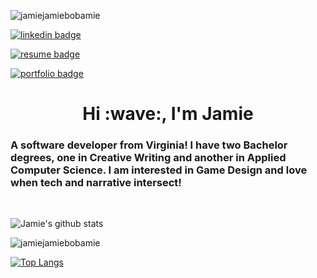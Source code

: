 <p align="left"> <img src="https://komarev.com/ghpvc/?username=jamiejamiebobamie&label=Profile%20views&color=0e75b6&style=flat" alt="jamiejamiebobamie" /> </p>

[![linkedin badge](https://img.shields.io/badge/Jamie_McCrory-30302f?style=flat&logo=linkedin&color=0e75b6&)](https://www.linkedin.com/in/james-mccrory/)

[![resume badge](https://img.shields.io/badge/View_My_Resume-30302f?style=flat&color=0e75b6&)](https://cdn.filestackcontent.com/8udfoTnRVSjnVM29tSKt)

[![portfolio badge](https://img.shields.io/badge/View_My_Portfolio-30302f?style=flat&color=0e75b6&)](https://www.makeschool.com/portfolio/Jamie-McCrory)

<h1 align="center">Hi :wave:, I'm Jamie</h1>
<h3 align="left">A software developer from Virginia! I have two Bachelor degrees, one in Creative Writing and another in Applied Computer Science. I am interested in Game Design and love when tech and narrative intersect!</h3>
<br>

![Jamie's github stats](https://github-readme-stats.vercel.app/api?username=jamiejamiebobamie&hide=stars&theme=tokyonight&count_private=true)

<p><img align="center" src="https://github-readme-streak-stats.herokuapp.com/?user=jamiejamiebobamie&" alt="jamiejamiebobamie" /></p>

[![Top Langs](https://github-readme-stats.vercel.app/api/top-langs/?username=jamiejamiebobamie)](https://github.com/anuraghazra/github-readme-stats)
